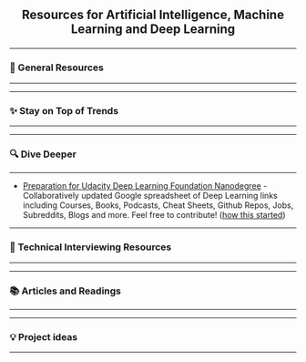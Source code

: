 ## <p style="text-align: center;"> Resources for Artificial Intelligence, Machine Learning and Deep Learning</p>

---

### 🔧 General Resources

----

----

### ✨ Stay on Top of Trends

----


---

### 🔍  Dive Deeper

----

- [Preparation for Udacity Deep Learning Foundation Nanodegree](https://docs.google.com/spreadsheets/d/1NZtIxDWiJ_B0UKhIDUk-wTZAT3Fxfh-fGwcQKXg1bQU/edit#gid=0) - Collaboratively updated Google spreadsheet of Deep Learning links including Courses, Books, Podcasts, Cheat Sheets, Github Repos, Jobs, Subreddits, Blogs and more. Feel free to contribute! ([how this started](https://knowledgesharing1141.wordpress.com/2017/03/01/blogging-the-udacity-deep-learning-foundation-nano-degree/))


---

### 💬 Technical Interviewing Resources

----

---

### 📚 Articles and Readings

----


---

### 💡 Project ideas

----